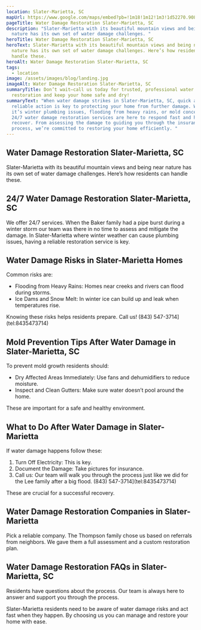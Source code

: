 ```yaml
---
location: Slater-Marietta, SC
mapUrl: https://www.google.com/maps/embed?pb=!1m18!1m12!1m3!1d52270.908305453704!2d-82.53181800645076!3d35.03343679732827!2m3!1f0!2f0!3f0!3m2!1i1024!2i768!4f13.1!3m3!1m2!1s0x8859cb9bc28354a5%3A0x77f1a13146bbfd8e!2sSlater-Marietta%2C%20SC%2029661%2C%20USA!5e0!3m2!1sen!2sph!4v1728670266149!5m2!1sen!2sph
pageTitle: Water Damage Restoration Slater-Marietta, SC
description: "Slater-Marietta with its beautiful mountain views and being near
  nature has its own set of water damage challenges. "
heroTitle: Water Damage Restoration Slater-Marietta, SC
heroText: Slater-Marietta with its beautiful mountain views and being near
  nature has its own set of water damage challenges. Here’s how residents can
  handle these.
heroAlt: Water Damage Restoration Slater-Marietta, SC
tags:
  - location
image: /assets/images/blog/landing.jpg
imageAlt: Water Damage Restoration Slater-Marietta, SC
summaryTitle: Don’t wait—call us today for trusted, professional water damage
  restoration and keep your home safe and dry!
summaryText: "When water damage strikes in Slater-Marietta, SC, quick and
  reliable action is key to protecting your home from further damage. Whether
  it’s winter plumbing issues, flooding from heavy rains, or mold concerns, our
  24/7 water damage restoration services are here to respond fast and help you
  recover. From assessing the damage to guiding you through the insurance
  process, we’re committed to restoring your home efficiently. "
---
```

## Water Damage Restoration Slater-Marietta, SC

Slater-Marietta with its beautiful mountain views and being near nature has its own set of water damage challenges. Here’s how residents can handle these.

## 24/7 Water Damage Restoration Slater-Marietta, SC

We offer 24/7 services. When the Baker family had a pipe burst during a winter storm our team was there in no time to assess and mitigate the damage. In Slater-Marietta where winter weather can cause plumbing issues, having a reliable restoration service is key.

## Water Damage Risks in Slater-Marietta Homes

Common risks are:

* Flooding from Heavy Rains: Homes near creeks and rivers can flood during storms.
* Ice Dams and Snow Melt: In winter ice can build up and leak when temperatures rise.

Knowing these risks helps residents prepare. Call us! (843) 547-3714](tel:8435473714)

## Mold Prevention Tips After Water Damage in Slater-Marietta, SC

To prevent mold growth residents should:

* Dry Affected Areas Immediately: Use fans and dehumidifiers to reduce moisture.
* Inspect and Clean Gutters: Make sure water doesn’t pool around the home.

These are important for a safe and healthy environment.

## What to Do After Water Damage in Slater-Marietta

If water damage happens follow these:

1. Turn Off Electricity: This is key.
2. Document the Damage: Take pictures for insurance.
3. Call us: Our team will walk you through the process just like we did for the Lee family after a big flood. (843) 547-3714](tel:8435473714)

These are crucial for a successful recovery.

## Water Damage Restoration Companies in Slater-Marietta

Pick a reliable company. The Thompson family chose us based on referrals from neighbors. We gave them a full assessment and a custom restoration plan.

## Water Damage Restoration FAQs in Slater-Marietta, SC

Residents have questions about the process. Our team is always here to answer and support you through the process.



Slater-Marietta residents need to be aware of water damage risks and act fast when they happen. By choosing us you can manage and restore your home with ease.
